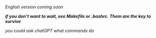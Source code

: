 *English version coming soon*

***if you don't want to wait, see Makefile or .bashrc. Them are the key to survive***

*you could ask chatGPT what commands do*
